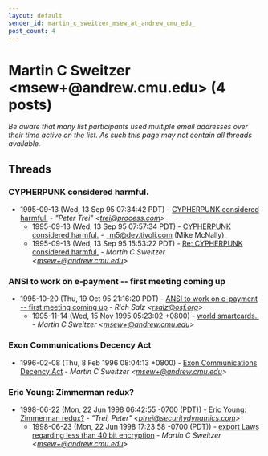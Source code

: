 ```yaml
---
layout: default
sender_id: martin_c_sweitzer_msew_at_andrew_cmu_edu_
post_count: 4
---
```


# Martin C Sweitzer <msew+<span>@</span>andrew.cmu.edu> (4 posts)

_Be aware that many list participants used multiple email addresses over their time active on the list. As such this page may not contain all threads available._

## Threads

### CYPHERPUNK considered harmful.
+ 1995-09-13 (Wed, 13 Sep 95 07:34:42 PDT) - [CYPHERPUNK considered harmful.](/archive/1995/09/b957de2f65c57ff1f9b6fb9dab728f5a028005c56c2c4724206f75dcacbcdff9) - _"Peter Trei" \<trei@process.com\>_
  + 1995-09-13 (Wed, 13 Sep 95 07:57:34 PDT) - [CYPHERPUNK considered harmful.](/archive/1995/09/6f2fc4d40e190fdf07310af9f5ed1d82d9ec3f04c5709860c7f572e79eafe49f) - _m5@dev.tivoli.com (Mike McNally)_
  + 1995-09-13 (Wed, 13 Sep 95 15:53:22 PDT) - [Re: CYPHERPUNK considered harmful.](/archive/1995/09/244176c9e7eb9dc9928bd268b59339927ef7c936bf7792ac21102a4cf7b39a17) - _Martin C Sweitzer \<msew+@andrew.cmu.edu\>_

### ANSI to work on e-payment -- first meeting coming up
+ 1995-10-20 (Thu, 19 Oct 95 21:16:20 PDT) - [ANSI to work on e-payment -- first meeting coming up](/archive/1995/10/37a6ed5c350809958df02b49edcab37fa1f62362ba4e09b14d2c68391d315778) - _Rich Salz \<rsalz@osf.org\>_
  + 1995-11-14 (Wed, 15 Nov 1995 05:23:02 +0800) - [world smartcards..](/archive/1995/11/977cd27e6f025a2b2a8370eb1ad22d9ab4a8e86cb4211ad9be3cae9f25f53940) - _Martin C Sweitzer \<msew+@andrew.cmu.edu\>_

### Exon Communications Decency Act
+ 1996-02-08 (Thu, 8 Feb 1996 08:04:13 +0800) - [Exon Communications Decency Act](/archive/1996/02/9e48ae2ea5ba76d39568bea8ea8489978772d86eb8ec246a70584bec011df56d) - _Martin C Sweitzer \<msew+@andrew.cmu.edu\>_

### Eric Young: Zimmerman redux?
+ 1998-06-22 (Mon, 22 Jun 1998 06:42:55 -0700 (PDT)) - [Eric Young: Zimmerman redux?](/archive/1998/06/7bee474b6979cbe68953c3f3c5473b3d7a0e71bf8c22e8631736f9f97c2a4618) - _"Trei, Peter" \<ptrei@securitydynamics.com\>_
  + 1998-06-23 (Mon, 22 Jun 1998 17:23:58 -0700 (PDT)) - [export Laws regarding less than 40 bit encryption](/archive/1998/06/d5982db836e819cae76674c806322ec190c634560ac141ffb4cc1d4547b695b6) - _Martin C Sweitzer \<msew+@andrew.cmu.edu\>_

